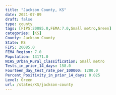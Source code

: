 ```yaml
---
title: "Jackson County, KS"
date: 2021-07-09
draft: false
type: county
tags: [FIPS:20085.0,FEMA:7.0,Small metro,Green]
categories: [KS]
County: Jackson County
State: KS
FIPS: 20085.0
FEMA_Region: 7.0
Population: 13171.0
NCHS_Urban_Rural_Classification: Small metro
Tests_in_prior_14_days: 158.0
Fourteen_day_test_rate_per_100000: 1200.0
Percent_Positivity_in_prior_14_days: 0.025
Level: Green
url: /states/KS/jackson-county
---
```



